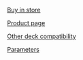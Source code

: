 [Buy in store](https://store.bitcraze.io/products/sd-card-deck)

[Product page](/products/micro-sd-card-deck/)

[Other deck compatibility](/documentation/system/platform/cf2-expansiondecks/#deck---deck)

[Parameters](/documentation/repository/crazyflie-firmware/master/api/params/#usd)
